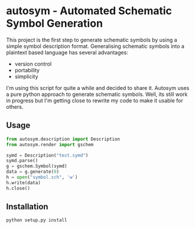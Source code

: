 autosym - Automated Schematic Symbol Generation
===============================================
This project is the first step to generate schematic symbols by 
using a simple symbol description format. Generalising schematic 
symbols into a plaintext based language has several advantages:
- version control
- portability
- simplicity

I'm using this script for quite a while and decided to share it. 
Autosym uses a pure python approach to generate schematic symbols. 
Well, its still work in progress but I'm getting close to rewrite 
my code to make it usable for others.

Usage
-----
```python
from autosym.description import Description
from autosym.render import gschem

symd = Description("test.symd")
symd.parse()
g = gschem.Symbol(symd)
data = g.generate(0)
h = open("symbol.sch", 'w')
h.write(data)
h.close()
```

Installation
-----------
```shell
python setup.py install
```